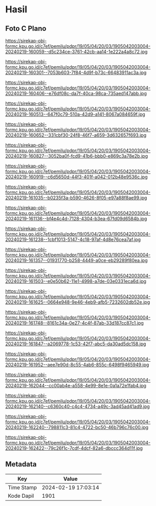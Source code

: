# Hasil

## Foto C Plano

https://sirekap-obj-formc.kpu.go.id/c7ef/pemilu/pdpr/19/05/04/20/03/1905042003004-20240219-160059--d5c234ce-3761-42cb-aa14-1e222a4a8c72.jpg

https://sirekap-obj-formc.kpu.go.id/c7ef/pemilu/pdpr/19/05/04/20/03/1905042003004-20240219-160301--7053b603-7f84-4d9f-b73c-66483911ac3a.jpg

https://sirekap-obj-formc.kpu.go.id/c7ef/pemilu/pdpr/19/05/04/20/03/1905042003004-20240219-160406--e76df08c-da7f-40ca-98ca-735aed147abb.jpg

https://sirekap-obj-formc.kpu.go.id/c7ef/pemilu/pdpr/19/05/04/20/03/1905042003004-20240219-160513--647f0c79-510a-42d9-a141-8067a084659f.jpg

https://sirekap-obj-formc.kpu.go.id/c7ef/pemilu/pdpr/19/05/04/20/03/1905042003004-20240219-160652--331cbf30-24f8-46f7-a659-3d632657f693.jpg

https://sirekap-obj-formc.kpu.go.id/c7ef/pemilu/pdpr/19/05/04/20/03/1905042003004-20240219-160827--3052ba0f-fcd9-41b6-bbb0-e869c3a78e2b.jpg

https://sirekap-obj-formc.kpu.go.id/c7ef/pemilu/pdpr/19/05/04/20/03/1905042003004-20240219-160919--c6d5650d-44f3-401f-a042-012b48e9536c.jpg

https://sirekap-obj-formc.kpu.go.id/c7ef/pemilu/pdpr/19/05/04/20/03/1905042003004-20240219-161035--b0235f3a-b590-4626-8f05-e97a88f8ae99.jpg

https://sirekap-obj-formc.kpu.go.id/c7ef/pemilu/pdpr/19/05/04/20/03/1905042003004-20240219-161136--bf4e4c4d-7128-4304-b3ea-67fd09d6584b.jpg

https://sirekap-obj-formc.kpu.go.id/c7ef/pemilu/pdpr/19/05/04/20/03/1905042003004-20240219-161238--1cbf1013-5147-4c18-97af-4d8e76cea7af.jpg

https://sirekap-obj-formc.kpu.go.id/c7ef/pemilu/pdpr/19/05/04/20/03/1905042003004-20240219-161357--01931770-b258-4449-a0ce-eb29289f80ea.jpg

https://sirekap-obj-formc.kpu.go.id/c7ef/pemilu/pdpr/19/05/04/20/03/1905042003004-20240219-161503--e0e50b62-11e1-4998-a7de-03e0331eca6d.jpg

https://sirekap-obj-formc.kpu.go.id/c7ef/pemilu/pdpr/19/05/04/20/03/1905042003004-20240219-161625--0664e948-9e46-4eb9-afb5-7232602db52e.jpg

https://sirekap-obj-formc.kpu.go.id/c7ef/pemilu/pdpr/19/05/04/20/03/1905042003004-20240219-161748--8161c34a-0e27-4c4f-87ab-33d187cc87c1.jpg

https://sirekap-obj-formc.kpu.go.id/c7ef/pemilu/pdpr/19/05/04/20/03/1905042003004-20240219-161847--a2069778-1c53-42f7-abc5-da30ad5dc158.jpg

https://sirekap-obj-formc.kpu.go.id/c7ef/pemilu/pdpr/19/05/04/20/03/1905042003004-20240219-161952--aee7e90d-8c55-4ab6-855c-6498f9465949.jpg

https://sirekap-obj-formc.kpu.go.id/c7ef/pemilu/pdpr/19/05/04/20/03/1905042003004-20240219-162044--cc00ab4e-a558-4e99-8e1e-0a1a72e1fab4.jpg

https://sirekap-obj-formc.kpu.go.id/c7ef/pemilu/pdpr/19/05/04/20/03/1905042003004-20240219-162140--c6360c40-c4c4-4734-a49c-3ad45ad41ad9.jpg

https://sirekap-obj-formc.kpu.go.id/c7ef/pemilu/pdpr/19/05/04/20/03/1905042003004-20240219-162240--798811c3-81c4-4722-bc50-46b796c76c00.jpg

https://sirekap-obj-formc.kpu.go.id/c7ef/pemilu/pdpr/19/05/04/20/03/1905042003004-20240219-162422--79c26f1c-7cdf-4dcf-82a6-dbccc364d11f.jpg


## Metadata

| Key        | Value               |
| ---------- | ------------------- |
| Time Stamp | 2024-02-19 17:03:14 |
| Kode Dapil | 1901                |




